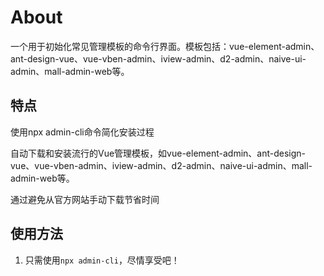 # About
一个用于初始化常见管理模板的命令行界面。模板包括：vue-element-admin、ant-design-vue、vue-vben-admin、iview-admin、d2-admin、naive-ui-admin、mall-admin-web等。

## 特点

使用npx admin-cli命令简化安装过程

自动下载和安装流行的Vue管理模板，如vue-element-admin、ant-design-vue、vue-vben-admin、iview-admin、d2-admin、naive-ui-admin、mall-admin-web等。

通过避免从官方网站手动下载节省时间

## 使用方法

1. 只需使用`npx admin-cli`，尽情享受吧！